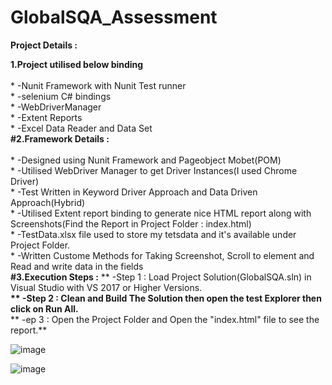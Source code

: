 # GlobalSQA_Assessment

**Project Details :**<br />

**1.Project utilised below binding**<br /><br />
	* -Nunit Framework with Nunit Test runner<br />
	* -selenium C# bindings<br />
	* -WebDriverManager<br />
	* -Extent Reports<br />
	* -Excel Data Reader and Data Set<br />
**#2.Framework Details :**<br /><br />
	* -Designed using Nunit Framework and Pageobject Mobet(POM)<br />
	* -Utilised WebDriver Manager to get Driver Instances(I used Chrome Driver)<br />
	* -Test Written in Keyword Driver Approach and Data Driven Approach(Hybrid)<br />
	* -Utilised Extent report binding to generate nice HTML report along with Screenshots(Find the Report in Project Folder : index.html)<br />
	* -TestData.xlsx file used to store my tetsdata and it's available under Project Folder.<br />
	* -Written Custome Methods for Taking Screenshot, Scroll to element and Read and write data in the fields<br />
**#3.Execution Steps :**
	** -Step 1 : Load Project Solution(GlobalSQA.sln) in Visual Studio with VS 2017 or Higher Versions.**<br />
	** -Step 2 : Clean and Build The Solution then open the test Explorer then click on Run All.**<br />
	** -ep 3 : Open the Project Folder and Open the "index.html"  file to see the report.**<br />
  
  ![image](https://user-images.githubusercontent.com/60171351/118930265-d3123580-b945-11eb-8791-7405178df7bf.png)<br />
  
  ![image](https://user-images.githubusercontent.com/60171351/118930338-e6bd9c00-b945-11eb-9034-442bf8eeb646.png)

